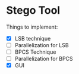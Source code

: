 # Stego Tool

Things to implement:
- [x] LSB technique
- [ ] Parallelization for LSB
- [ ] BPCS Technique
- [ ] Parallelization for BPCS
- [x] GUI
